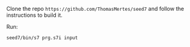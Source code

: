 Clone the repo `https://github.com/ThomasMertes/seed7` and follow the instructions to build it.

Run:
```
seed7/bin/s7 prg.s7i input
```
